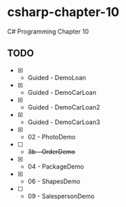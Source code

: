 # csharp-chapter-10
C# Programming Chapter 10

## TODO
- [X] - Guided - DemoLoan
- [X] - Guided - DemoCarLoan
- [X] - Guided - DemoCarLoan2
- [X] - Guided - DemoCarLoan3
- [X] - 02 - PhotoDemo
- [ ] - ~~3b - OrderDemo~~
- [X] - 04 - PackageDemo
- [X] - 06 - ShapesDemo
- [ ] - 09 - SalespersonDemo